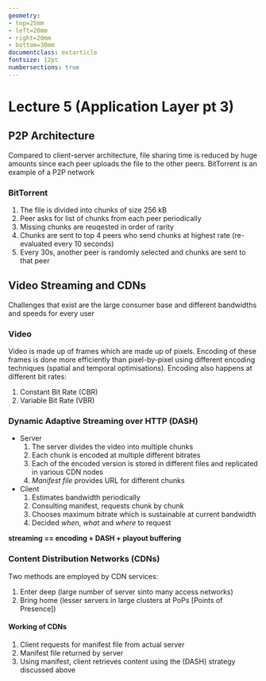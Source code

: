 ```yaml
---
geometry:
- top=25mm
- left=20mm
- right=20mm
- bottom=30mm
documentclass: extarticle
fontsize: 12pt
numbersections: true
---
```


# Lecture 5 (Application Layer pt 3)

## P2P Architecture
Compared to client-server architecture, file sharing time is reduced by huge amounts since each peer uploads the file to the other peers. BitTorrent is an example of a P2P network

### BitTorrent
1. The file is divided into chunks of size 256 kB
2. Peer asks for list of chunks from each peer periodically
3. Missing chunks are reuqested in order of rarity
4. Chunks are sent to top 4 peers who send chunks at highest rate (re-evaluated every 10 seconds)
5. Every 30s, another peer is randomly selected and chunks are sent to that peer

## Video Streaming and CDNs
Challenges that exist are the large consumer base and different bandwidths and speeds for every user

### Video
Video is made up of frames which are made up of pixels. Encoding of these frames is done more efficiently than pixel-by-pixel using different encoding techniques (spatial and temporal optimisations). Encoding also happens at different bit rates:

1. Constant Bit Rate (CBR)
2. Variable Bit Rate (VBR)

### Dynamic Adaptive Streaming over HTTP (DASH)
- Server
    1. The server divides the video into multiple chunks
    2. Each chunk is encoded at multiple different bitrates
    3. Each of the encoded version is stored in different files and replicated in various CDN nodes
    4. *Manifest file* provides URL for different chunks
- Client
    1. Estimates bandwidth periodically
    2. Consulting manifest, requests chunk by chunk
    3. Chooses maximum bitrate which is sustainable at current bandwidth
    4. Decided *when*, *what* and *where* to request

**streaming == encoding + DASH + playout buffering**

### Content Distribution Networks (CDNs)
Two methods are employed by CDN services:

1. Enter deep (large number of server sinto many access networks)
2. Bring home (lesser servers in large clusters at PoPs [Points of Presence])

#### Working of CDNs
1. Client requests for manifest file from actual server
2. Manifest file returned by server
3. Using manifest, client retrieves content using the (DASH) strategy discussed above

